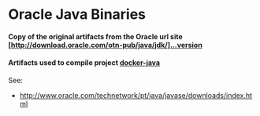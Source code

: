 # Oracle Java Binaries

#### Copy of the original artifacts from the Oracle url site [http://download.oracle.com/otn-pub/java/jdk/]...version

#### Artifacts used to compile project [docker-java]


[http://download.oracle.com/otn-pub/java/jdk/]: http://download.oracle.com/otn-pub/java/jdk/
[docker-java]: https://github.com/frekele/docker-java


See: 
- http://www.oracle.com/technetwork/pt/java/javase/downloads/index.html
